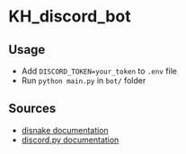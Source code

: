 # KH_discord_bot

## Usage
- Add `DISCORD_TOKEN=your_token` to `.env` file
- Run `python main.py` in `bot/` folder

## Sources
- [disnake documentation](https://docs.disnake.dev/en/stable/api/activities.html#activitytype)
- [discord.py documentation](https://discordpy.readthedocs.io/en/stable/)